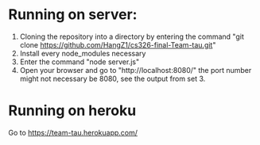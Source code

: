 # Running on server: 
1. Cloning the repository into a directory by entering the command "git clone https://github.com/HangZ1/cs326-final-Team-tau.git" 
2. Install every node_modules necessary
3. Enter the command "node server.js"
4. Open your browser and go to "http://localhost:8080/" the port number might not necessary be 8080, see the output from set 3.

# Running on heroku
Go to https://team-tau.herokuapp.com/
